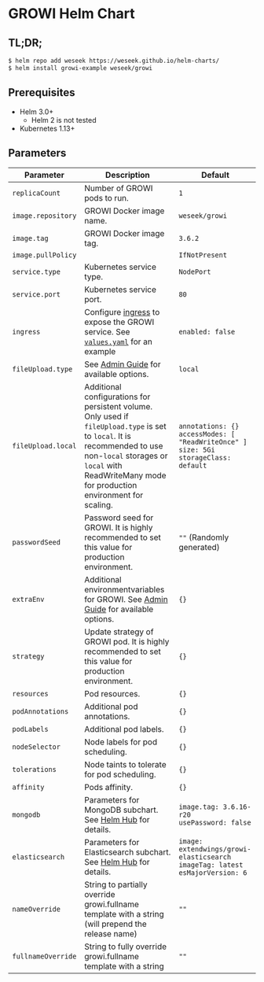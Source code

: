 # GROWI Helm Chart

## TL;DR;
```bash
$ helm repo add weseek https://weseek.github.io/helm-charts/
$ helm install growi-example weseek/growi
```

## Prerequisites
* Helm 3.0+
   * Helm 2 is not tested
* Kubernetes 1.13+

## Parameters

| Parameter        | Description                                                                                                                                                                                                                 | Default                                                                                              |
| ---------------- | --------------------------------------------------------------------------------------------------------------------------------------------------------------------------------------------------------------------------- | ---------------------------------------------------------------------------------------------------- |
| `replicaCount`     | Number of GROWI pods to run.                                                                                                                                                                                                | `1`                                                                                                  |
| `image.repository` | GROWI Docker image name.                                                                                                                                                                                                    | `weseek/growi`                                                                                       |
| `image.tag`        | GROWI Docker image tag.                                                                                                                                                                                                     | `3.6.2`                                                                                              |
| `image.pullPolicy` |                                                                                                                                                                                                                             | `IfNotPresent`                                                                                       |
| `service.type`     | Kubernetes service type.                                                                                                                                                                                                    | `NodePort`                                                                                           |
| `service.port`     | Kubernetes service port.                                                                                                                                                                                                    | `80`                                                                                                 |
| `ingress`          | Configure [ingress](https://kubernetes.io/docs/concepts/services-networking/ingress/) to expose the GROWI service. See [`values.yaml`](./values.yaml) for an example                                                        | `enabled: false`                                                                                     |
| `fileUpload.type`  | See [Admin Guide](https://docs.growi.org/en/admin-guide/admin-cookbook/attachment.html#file-upload-destination) for available options.                                                                                      | `local`                                                                                              |
| `fileUpload.local` | Additional configurations for persistent volume. Only used if `fileUpload.type` is set to `local`. It is recommended to use non-`local` storages or `local` with ReadWriteMany mode for production environment for scaling. | `annotations: {}`<br> `accessModes: [ "ReadWriteOnce" ]`<br> `size: 5Gi`<br> `storageClass: default` |
| `passwordSeed`   | Password seed for GROWI. It is highly recommended to set this value for production environment.                                                                                                                             | `""` (Randomly generated)                                                                            |
| `extraEnv`         | Additional environmentvariables for GROWI. See [Admin Guide](https://docs.growi.org/en/admin-guide/admin-cookbook/env-vars.html) for available options.                                                                     | `{}`                                                                                                 |
| `strategy`         | Update strategy of GROWI pod. It is highly recommended to set this value for production environment.                                                                                                                        | `{}`                                                                                                 |
| `resources`        | Pod resources.                                                                                                                                                                                                              | `{}`                                                                                                 |
| `podAnnotations`   | Additional pod annotations.                                                                                                                                                                                                 | `{}`                                                                                                 |
| `podLabels`        | Additional pod labels.                                                                                                                                                                                                      | `{}`                                                                                                 |
| `nodeSelector`     | Node labels for pod scheduling.                                                                                                                                                                                             | `{}`                                                                                                 |
| `tolerations`      | Node taints to tolerate for pod scheduling.                                                                                                                                                                                 | `{}`                                                                                                 |
| `affinity`         | Pods affinity.                                                                                                                                                                                                              | `{}`                                                                                                 |
| `mongodb`          | Parameters for MongoDB subchart. See [Helm Hub](https://hub.helm.sh/charts/stable/mongodb) for details.                                                                                                                     | `image.tag: 3.6.16-r20`<br> `usePassword: false`                                                     |
| `elasticsearch`    | Parameters for Elasticsearch subchart. See [Helm Hub](https://hub.helm.sh/charts/elastic/elasticsearch) for details.                                                                                                        | `image: extendwings/growi-elasticsearch`<br> `imageTag: latest`<br> `esMajorVersion: 6`              |
| `nameOverride`     | String to partially override growi.fullname template with a string (will prepend the release name)                                                                                                                          | `""`                                                                                                 |
| `fullnameOverride` | String to fully override growi.fullname template with a string                                                                                                                                                              | `""`                                                                                                 |


